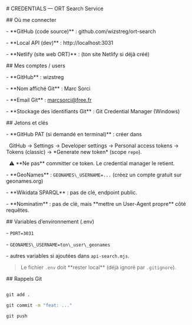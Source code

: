 \# CREDENTIALS — ORT Search Service



\## Où me connecter

\- \*\*GitHub (code source)\*\* : github.com/wizstreg/ort-search

\- \*\*Local API (dev)\*\* : http://localhost:3031

\- \*\*Netlify (site web ORT)\*\* : (ton site Netlify si déjà créé)



\## Mes comptes / users

\- \*\*GitHub\*\* : wizstreg

\- \*\*Nom affiché Git\*\* : Marc Sorci

\- \*\*Email Git\*\* : marcsorci@free.fr

\- \*\*Stockage des identifiants Git\*\* : Git Credential Manager (Windows)



\## Jetons et clés

\- \*\*GitHub PAT (si demandé en terminal)\*\* : créer dans  

&nbsp; GitHub → Settings → Developer settings → Personal access tokens → Tokens (classic) → \*Generate new token\* (scope `repo`).  

&nbsp; ⚠️ \*\*Ne pas\*\* committer ce token. Le credential manager le retient.



\- \*\*GeoNames\*\* : `GEONAMES\_USERNAME=...` (créez un compte gratuit sur geonames.org)  

\- \*\*Wikidata SPARQL\*\* : pas de clé, endpoint public.  

\- \*\*Nominatim\*\* : pas de clé, mais \*\*mettre un User-Agent propre\*\* côté requêtes.



\## Variables d’environnement (.env)

\- `PORT=3031`

\- `GEONAMES\_USERNAME=ton\_user\_geonames`

\- autres variables si ajoutées dans `api-search.mjs`.



> Le fichier `.env` doit \*\*rester local\*\* (déjà ignoré par `.gitignore`).



\## Rappels Git

```bat

git add .

git commit -m "feat: ..."

git push



